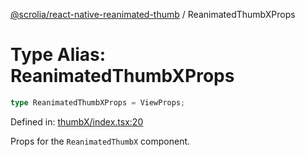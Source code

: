 [@scrolia/react-native-reanimated-thumb](../README.md) / ReanimatedThumbXProps

# Type Alias: ReanimatedThumbXProps

```ts
type ReanimatedThumbXProps = ViewProps;
```

Defined in: [thumbX/index.tsx:20](https://github.com/alpheustangs/scrolia/blob/e478c3598c4b753ead9de3dc691e6078680b80a3/packages/react-native-reanimated-thumb/src/thumbX/index.tsx#L20)

Props for the `ReanimatedThumbX` component.
